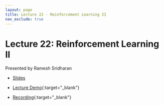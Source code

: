 ```yaml
---
layout: page
title: Lecture 22 - Reinforcement Learning II
nav_exclude: true
---
```


# Lecture 22: Reinforcement Learning II

Presented by Ramesh Sridharan

- [Slides](https://docs.google.com/presentation/d/1F9oNb6191YgcO1wY1CmMxeMaryFey_eVe1mGKszdC50/edit?usp=sharing)

- [Lecture Demo](https://data102.datahub.berkeley.edu/hub/user-redirect/git-pull?repo=https%3A%2F%2Fgithub.com%2Fds-102%2Ffa23-materials&urlpath=tree%2Ffa23-materials%2Flecture%2Flecture22%2Fvalue_iteration.ipynb&branch=main){:target="_blank"}

- [Recording](https://bcourses.berkeley.edu/courses/1526710/pages/lecture-22-reinforcement-learning-ii){:target="_blank"}

